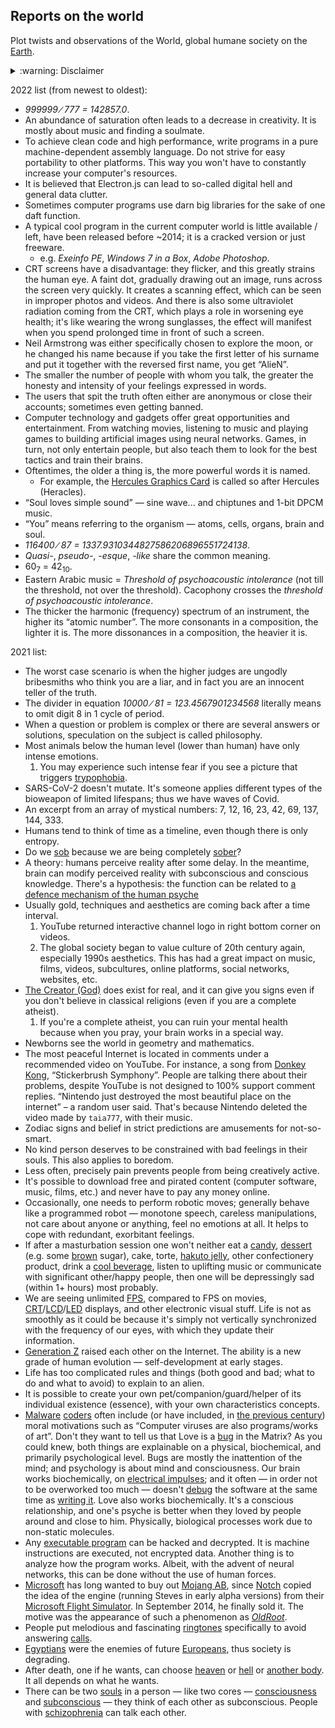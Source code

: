 ## Reports on the world
Plot twists and observations of the World, global humane society on the [Earth](https://en.wikipedia.org/wiki/Earth).

<details>
  <summary>:warning: Disclaimer</summary>
  <blockquote>The presented statements are not guaranteed to be 100% true. They were generated by the neuronet. The neuronet collects various information from the Internet (with use of random international search queries), then filters, tests, categorizes, nicely formats the information. Initially, the neuronet has been used to dig in Russian Internet section only, and translate to Russian if it's in a foreign language... Sometimes I manually write facts, thus some facts are based on my own life experience. In any case, ignore a fact if it seems offensive to you, your culture, and whatever. I take no responsibility for the text, and you take the facts at your own risk.</blockquote>
</details>

2022 list (from newest to oldest):
* *999999&nbsp;&#8725;&nbsp;777&nbsp;=&nbsp;142857.0*.
* An abundance of saturation often leads to a decrease in creativity. It is mostly about music and finding a soulmate.
* To achieve clean code and high performance, write programs in a pure machine-dependent assembly language. Do not strive for easy portability to other platforms. This way you won't have to constantly increase your computer's resources.
* It is believed that Electron.js can lead to so-called digital hell and general data clutter.
* Sometimes computer programs use darn big libraries for the sake of one daft function.
* A typical cool program in the current computer world is little available / left, have been released before ~2014; it is a cracked version or just freeware. 
  * e.g. *Exeinfo PE*, *Windows 7 in a Box*, *Adobe Photoshop*.
* CRT screens have a disadvantage: they flicker, and this greatly strains the human eye. A faint dot, gradually drawing out an image, runs across the screen very quickly. It creates a scanning effect, which can be seen in improper photos and videos. And there is also some ultraviolet radiation coming from the CRT, which plays a role in worsening eye health; it's like wearing the wrong sunglasses, the effect will manifest when you spend prolonged time in front of such a screen.
* Neil Armstrong was either specifically chosen to explore the moon, or he changed his name because if you take the first letter of his surname and put it together with the reversed first name, you get “AlieN”.
* The smaller the number of people with whom you talk, the greater the honesty and intensity of your feelings expressed in words.
* The users that spit the truth often either are anonymous or close their accounts; sometimes even getting banned.
* Computer technology and gadgets offer great opportunities and entertainment. From watching movies, listening to music and playing games to building artificial images using neural networks. Games, in turn, not only entertain people, but also teach them to look for the best tactics and train their brains.
* Oftentimes, the older a thing is, the more powerful words it is named.
  * For example, the [Hercules Graphics Card](https://en.wikipedia.org/wiki/Hercules_Graphics_Card) is called so after Hercules (Heracles).
* “Soul loves simple sound” — sine wave... and chiptunes and 1-bit DPCM music.
* “You” means referring to the organism — atoms, cells, organs, brain and soul.
* *116400&nbsp;&#8725;&nbsp;87&nbsp;=&nbsp;1337.9310344827586206896551724138*.
* *Quasi-*, *pseudo-*, *-esque*, *-like* share the common meaning.
* 60<sub>7</sub> = 42<sub>10</sub>.
* Eastern Arabic music = *Threshold of psychoacoustic intolerance* (not till the threshold, not over the threshold). Cacophony crosses the *threshold of psychoacoustic intolerance*.
* The thicker the harmonic (frequency) spectrum of an instrument, the higher its “atomic number”. The more consonants in a composition, the lighter it is. The more dissonances in a composition, the heavier it is.

2021 list:
* The worst case scenario is when the higher judges are ungodly bribesmiths who think you are a liar, and in fact you are an innocent teller of the truth.
* The divider in equation *10000&nbsp;&#8725;&nbsp;81&nbsp;=&nbsp;123.4567901234568* literally means to omit digit 8 in 1 cycle of period.
* When a question or problem is complex or there are several answers or solutions, speculation on the subject is called philosophy.
* Most animals below the human level (lower than human) have only intense emotions.
  1. You may experience such intense fear if you see a picture that triggers [trypophobia](https://en.wikipedia.org/wiki/Trypophobia).
* SARS-CoV-2 doesn't mutate. It's someone applies different types of the bioweapon of limited lifespans; thus we have waves of Covid.
* An excerpt from an array of mystical numbers: 7, 12, 16, 23, 42, 69, 137, 144, 333.
* Humans tend to think of time as a timeline, even though there is only entropy.
* Do we <ins>sob</ins> because we are being completely <ins>sober</ins>?
* A theory: humans perceive reality after some delay. In the meantime, brain can modify perceived reality with subconscious and conscious knowledge. There's a hypothesis: the function can be related to [a defence mechanism of the human psyche](https://en.wikipedia.org/wiki/Defence_mechanism)
* Usually gold, techniques and aesthetics are coming back after a time interval.
  1. YouTube returned interactive channel logo in right bottom corner on videos.
  2. The global society began to value culture of 20th century again, especially 1990s aesthetics. This has had a great impact on music, films, videos, subcultures, online platforms, social networks, websites, etc.
* [The Creator (God)](https://en.wikipedia.org/wiki/God) does exist for real, and it can give you signs even if you don't believe in classical religions (even if you are a complete atheist).
  1. If you're a complete atheist, you can ruin your mental health because when you pray, your brain works in a special way.
* Newborns see the world in geometry and mathematics.
* The most peaceful Internet is located in comments under a recommended video on YouTube. For instance, a song from [Donkey Kong](https://en.wikipedia.org/wiki/Donkey_Kong), “Stickerbrush Symphony”. People are talking there about their problems, despite YouTube is not designed to 100% support comment replies. “Nintendo just destroyed the most beautiful place on the internet” – a random user said. That's because Nintendo deleted the video made by `taia777`, with their music.
* Zodiac signs and belief in strict predictions are amusements for not-so-smart.
* No kind person deserves to be constrained with bad feelings in their souls. This also applies to boredom.
* Less often, precisely pain prevents people from being creatively active.
* It's possible to download free and pirated content (computer software, music, films, etc.) and never have to pay any money online.
* Occasionally, one needs to perform robotic moves; generally behave like a programmed robot — monotone speech, careless manipulations, not care about anyone or anything, feel no emotions at all. It helps to cope with redundant, exorbitant feelings.
* If after a masturbation session one won't neither eat a [candy](https://en.wikipedia.org/wiki/Candy), [dessert](https://en.wikipedia.org/wiki/Dessert) (e.g. some [brown](https://en.wikipedia.org/wiki/Brown_sugar) sugar), cake, torte, [hakuto jelly](https://en.wikipedia.org/wiki/Hakuto_jelly), other confectionery product, drink a [cool beverage](https://en.wikipedia.org/wiki/Soft_drink), listen to uplifting music or communicate with significant other/happy people, then one will be depressingly sad (within 1+ hours) most probably.
* We are seeing unlimited [FPS](https://en.wikipedia.org/wiki/Frame_rate), compared to FPS on movies, [CRT](https://en.wikipedia.org/wiki/Cathode-ray_tube)/[LCD](https://en.wikipedia.org/wiki/Liquid-crystal_display)/[LED](https://en.wikipedia.org/wiki/LED_display) displays, and other electronic visual stuff. Life is not as smoothly as it could be because it's simply not vertically synchronized with the frequency of our eyes, with which they update their information.
* [Generation Z](https://en.wikipedia.org/wiki/Generation_Z) raised each other on the Internet. The ability is a new grade of human evolution — self-development at early stages.
* Life has too complicated rules and things (both good and bad; what to do and what to avoid) to explain to an alien.
* It is possible to create your own pet/companion/guard/helper of its individual existence (essence), with your own characteristics concepts.
* [Malware](https://en.wikipedia.org/wiki/Malware) [coders](https://en.wikipedia.org/wiki/Programmer) often include (or have included, in [the previous century](https://en.wikipedia.org/wiki/20th_century)) moral motivations such as “Computer viruses are also programs/works of art”. Don't they want to tell us that Love is a [bug](https://en.wikipedia.org/wiki/Bug_(engineering)) in the Matrix? As you could knew, both things are explainable on a physical, biochemical, and primarily psychological level. Bugs are mostly the inattention of the mind; and psychology is about mind and consciousness. Our brain works biochemically, on [electrical impulses](https://en.wikipedia.org/wiki/Electricity#Electric_charge); and it often — in order not to be overworked too much — doesn't [debug](https://en.wikipedia.org/wiki/Debugging) the software at the same time as [writing it](https://en.wikipedia.org/wiki/Computer_programming). Love also works biochemically. It's a conscious relationship, and one's psyche is better when they loved by people around and close to him. Physically, biological processes work due to non-static molecules.
* Any [executable program](https://en.wikipedia.org/wiki/Executable) can be hacked and decrypted. It is machine instructions are executed, not encrypted data. Another thing is to analyze how the program works. Albeit, with the advent of neural networks, this can be done without the use of human forces.
* [Microsoft](https://en.wikipedia.org/wiki/Microsoft) has long wanted to buy out [Mojang AB](https://en.wikipedia.org/wiki/Mojang_Studios), since [Notch](https://en.wikipedia.org/wiki/Markus_Persson) copied the idea of the engine (running Steves in early alpha versions) from their [Microsoft Flight Simulator](https://en.wikipedia.org/wiki/Microsoft_Flight_Simulator). In September 2014, he finally sold it. The motive was the appearance of such a phenomenon as [*OldRoot*](https://gist.github.com/Voltasalt/ac431e32f1667e914897#oldroot).
* People put melodious and fascinating [ringtones](https://en.wikipedia.org/wiki/Ringtone) specifically to avoid answering [calls](https://en.wikipedia.org/wiki/Telephone_call).
* [Egyptians](https://en.wikipedia.org/wiki/Egyptians) were the enemies of future [Europeans](https://en.wikipedia.org/wiki/Ethnic_groups_in_Europe), thus society is degrading.
* After death, one if he wants, can choose [heaven](https://en.wikipedia.org/wiki/Heaven) or [hell](https://en.wikipedia.org/wiki/Hell) or [another body](https://en.wikipedia.org/wiki/Rebirth_(Buddhism)). It all depends on what he wants.
* There can be two [souls](https://en.wikipedia.org/wiki/Soul) in a person — like two cores — [consciousness](https://en.wikipedia.org/wiki/Consciousness) and [subconscious](https://en.wikipedia.org/wiki/Subconscious) — they think of each other as subconscious. People with [schizophrenia](https://en.wikipedia.org/wiki/Schizophrenia) can talk each other.
